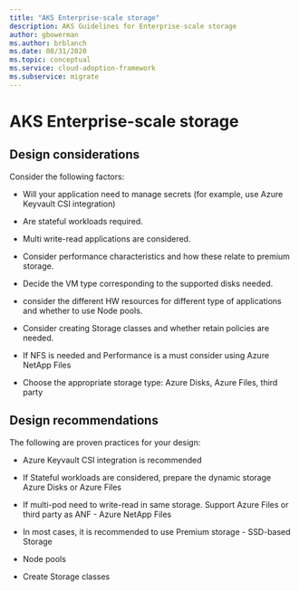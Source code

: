 ```yaml
---
title: "AKS Enterprise-scale storage"
description: AKS Guidelines for Enterprise-scale storage
author: gbowerman
ms.author: brblanch
ms.date: 08/31/2020
ms.topic: conceptual
ms.service: cloud-adoption-framework
ms.subservice: migrate
---
```


# AKS Enterprise-scale storage


## Design considerations

Consider the following factors:

- Will your application need to manage secrets (for example, use Azure Keyvault CSI integration)

- Are stateful workloads required.

- Multi write-read applications are considered.

- Consider performance characteristics and how these relate to premium storage.

- Decide the VM type corresponding to the supported disks needed. 

- consider the different HW resources for different type of applications and whether to use Node pools.

- Consider creating Storage classes and whether retain policies are needed.

- If NFS is needed and Performance is a must consider using Azure NetApp Files

- Choose the appropriate storage type: Azure Disks, Azure Files, third party

## Design recommendations

The following are proven practices for your design:

- Azure Keyvault CSI integration is recommended

- If Stateful workloads are considered, prepare the dynamic storage Azure Disks or Azure Files 

- If multi-pod need to write-read in same storage. Support Azure Files or third party as ANF - Azure NetApp Files 

- In most cases, it is recommended to use Premium storage - SSD-based Storage

- Node pools

- Create Storage classes


